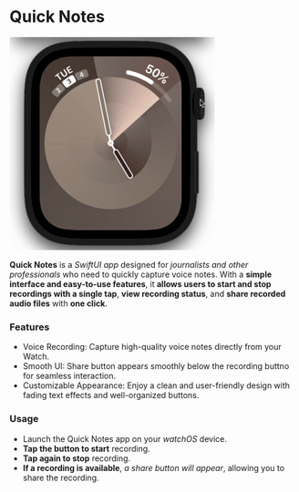 # Quick Notes

![](https://github.com/Dabby-Tabby/QuickNotes/blob/main/QuickNotes.gif)

**Quick Notes** is a *SwiftUI app* designed for *journalists and other professionals* who need to quickly capture voice notes. With a **simple interface and easy-to-use features**, it **allows users to start and stop recordings with a single tap**, **view recording status**, and **share recorded audio files** with **one click**.

### Features
- Voice Recording: Capture high-quality voice notes directly from your Watch.
- Smooth UI: Share button appears smoothly below the recording buttno for seamless interaction.
- Customizable Appearance: Enjoy a clean and user-friendly design with fading text effects and well-organized buttons.

### Usage
- Launch the Quick Notes app on your *watchOS* device.
- **Tap the button to start** recording.
- **Tap again to stop** recording.
- **If a recording is available**, *a share button will appear*, allowing you to share the recording.
